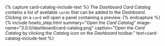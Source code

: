 {% capture card-catalog-include-text %}
 The <i>Dashboard Card Catalog</i> contains a list of available <code>cards</code> that can be added to the <i>Dashboard</i>. Clicking on a <code>card</code> will open a panel containing a preview.
{% endcapture %}
{% include howto_step.html
  summary="Open the <i>Card Catalog</i>"
  image-name="3.0.0/dashboard/card-catalog.png"
  caption="Open the <i>Card Catalog</i> by clicking the <i>Catalog icon</i> on the <i>Dashboard</i> toolbar."
  text=card-catalog-include-text
%}
